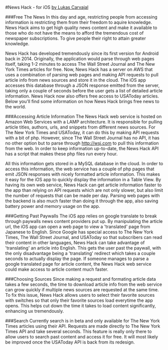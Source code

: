 #News Hack - for iOS
[by Lukas Carvajal](https://lcarvajal.github.io)

###Free The News
In this day and age, restricting people from accessing information is restricting them from their freedom to aquire knowledge.
News Hack aims to get high quality news content and make it available to those who do not have the means to afford the tremendous cost of newspaper subscriptions.
To give people their right to attain greater knowledge.

News Hack has developed tremendously since its first version for Android back in 2014. Originally, the application would parse through web pages itself, taking 1-2 minutes to access The Wall Street Journal and The New York Times articles for free. 
Now, News Hack has a server on AWS that uses a combination of parsing web pages and making API requests to pull article info from news sources and store it in the cloud. 
The iOS app accesses this database through a JSON response emitted from the server, taking only a couple of seconds before the user gets a list of detailed article information.
News Hack now also offers free access to USAToday articles.
Below you'll find some information on how News Hack brings free news to the world.


###Accessing Article Information
The News Hack web service is hosted on Amazon Web Services with a LAMP architecture. 
It is responsible for pulling article titles, authors, urls, and snippets from different news sources.
For The New York Times and USAToday, it can do this by making API requests with a bit of php.
However, since The Wall Street Journal has no API, it has no other option but to parse through http://wsj.com to pull this information from the web.
In order to keep information up-to-date, the News Hack API has a script that makes these php files run every hour.

All this information gets stored in a MySQL database in the cloud.
In order to access this information, the web service has a couple of php pages that emit JSON responses with nicely formatted article information.
This makes it easy for the iOS app to quickly display the information in a Table View.
By having its own web service, News Hack can get article information faster to the app than relying on API requests which are not only slower, but also limit the number of requests that can be made per day.
Parsing web pages with the backend is also much faster than doing it through the app, also saving battery power and memory usage on the app.

###Getting Past Paywalls
The iOS app relies on google translate to break through paywalls news content providers put up.
By manipulating the article url, the iOS app can open a web page to view a 'translated' page from Japanese to English.
Since Google has special access to The New York Times, The Wall Street Journal, and USAToday so that subscribers can read their content in other languages, News Hack can take advantage of 'translating' an article into English.
This gets the user past the paywall, with the only disadvantage being a 'translating' redirect which takes a couple seconds to actually display the page.
If someone manages to parse a google translated page for article content, the News Hack web service could make access to article content much faster.

###Choosing Sources
Since making a request and formating article data takes a few seconds, the time to download article info from the web service can grow quickly if multiple news sources are requested at the same time.
To fix this issue, News Hack allows users to select their favorite sources with switches so that only their favorite sources load everytime the app opens.
This helps cut down the time it takes to load content significantly, enhancing ux tremendously.

###Search
Currently search is in beta and only available for The New York Times articles using their API.
Requests are made directly to The New York Times API and take several seconds.
This feature is really only there to allow users to search past content and access it for free.
It will most likely be improved once the USAToday API is back from its redesign.
 

